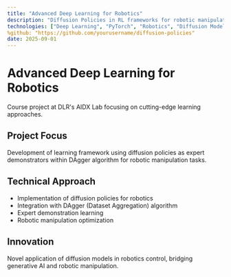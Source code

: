 ```yaml
---
title: "Advanced Deep Learning for Robotics"
description: "Diffusion Policies in RL frameworks for robotic manipulation"
technologies: ["Deep Learning", "PyTorch", "Robotics", "Diffusion Models"]
%github: "https://github.com/yourusername/diffusion-policies"
date: 2025-09-01
---
```


# Advanced Deep Learning for Robotics

Course project at DLR's AIDX Lab focusing on cutting-edge learning approaches.

## Project Focus
Development of learning framework using diffusion policies as expert demonstrators within DAgger algorithm for robotic manipulation tasks.

## Technical Approach
- Implementation of diffusion policies for robotics
- Integration with DAgger (Dataset Aggregation) algorithm
- Expert demonstration learning
- Robotic manipulation optimization

## Innovation
Novel application of diffusion models in robotics control, bridging generative AI and robotic manipulation.

